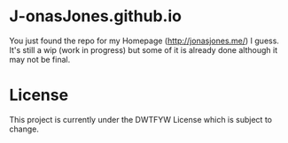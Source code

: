 # J-onasJones.github.io

You just found the repo for my Homepage (http://jonasjones.me/) I guess. It's still a wip (work in progress) but some of it is already done although it may not be final.

# License

This project is currently under the DWTFYW License which is subject to change.
